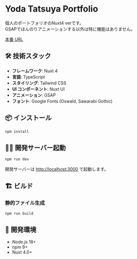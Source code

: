 # Yoda Tatsuya Portfolio

個人のポートフォリオのNuxt4 verです。\
GSAPでほんのりアニメーションする以外は特に機能はありません。

[本番 URL](https://t-hsn.com/portfolio/)

## 🛠 技術スタック

- **フレームワーク**: Nuxt 4
- **言語**: TypeScript
- **スタイリング**: Tailwind CSS
- **UI コンポーネント**: Nuxt UI
- **アニメーション**: GSAP
- **フォント**: Google Fonts (Oswald, Sawarabi Gothic)

## 📦 インストール

```bash
npm install
```

## 🏃‍♂️ 開発サーバー起動

```bash
npm run dev
```

開発サーバーは [http://localhost:3000](http://localhost:3000) で起動します。

## 🏗 ビルド

### 静的ファイル生成
```bash
npm run build
```

## 🔧 開発環境

- Node.js 18+
- npm 9+
- Nuxt 4.0+
